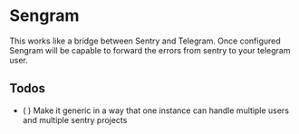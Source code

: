 # Sengram

This works like a bridge between Sentry and Telegram. Once configured Sengram will be capable to forward the errors from sentry to your telegram user.

## Todos

- ( ) Make it generic in a way that one instance can handle multiple users and multiple sentry projects